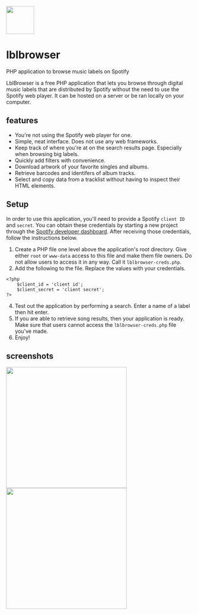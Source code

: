 
<img src="https://github.com/splatert/lblbrowser/assets/82643571/ab4ea7a8-5307-48f6-877d-e07b0e443196" height="75">

# lblbrowser
PHP application to browse music labels on Spotify


LblBrowser is a free PHP application that lets you browse through digital music labels that are distributed by Spotify without the need to use the Spotify web player. It can be hosted on a server or be ran locally on your computer.


## features

- You're not using the Spotify web player for one.
- Simple, neat interface. Does not use any web frameworks.
- Keep track of where you're at on the search results page. Especially when browsing big labels.
- Quickly add filters with convenience.
- Download artwork of your favorite singles and albums.
- Retrieve barcodes and identifers of album tracks.
- Select and copy data from a tracklist without having to inspect their HTML elements.


## Setup

In order to use this application, you'll need to provide a Spotify ``client ID`` and ``secret``. You can obtain these credentials by starting a new project through the [Spotify developer dashboard](https://developer.spotify.com/dashboard).
After receiving those credentials, follow the instructions below.

1. Create a PHP file one level above the application's root directory. Give either ``root`` or ``www-data`` access to this file and make them file owners. Do not allow users to access it in any way. Call it ``lblbrowser-creds.php``.
2. Add the following to the file. Replace the values with your credentials.
```
<?php
	$client_id = 'client id';
	$client_secret = 'client secret';
?>
```  
4. Test out the application by performing a search. Enter a name of a label then hit enter.
5. If you are able to retrieve song results, then your application is ready. Make sure that users cannot access the ``lblbrowser-creds.php`` file you've made.
6. Enjoy!


## screenshots
<img src="https://github.com/user-attachments/assets/c095f0ac-4dbe-4a77-9e88-7144dddd339b" height="325">
<img src="https://github.com/user-attachments/assets/2e433801-21e3-474e-b4c0-6cf7c2d30af3" height="325">

